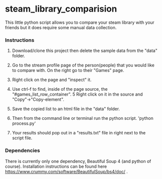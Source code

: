 # steam_library_comparision

This little python script allows you to compare your steam library with your friends but it does require some manual data collection.

### Instructions
1. Download/clone this project then delete the sample data from the "data" folder. 

2. Go to the stream profile page of the person(people) that you would like to compare with. On the right go to their "Games" page.
3. Right click on the page and "inspect" it. 
4. Use ctrl-f to find, inside of the page source, the "#games_list_row_container". 
5 Right click on it in the source and "Copy"->"Copy-element".
6. Save the copied list to an html file in the "data" folder.
7. Then from the command line or terminal run the python script. 'python process.py'
8. Your results should pop out in a "results.txt" file in right next to the script file.

### Dependencies
There is currently only one dependency, Beautiful Soup 4 (and python of course). Installation instructions can be found here https://www.crummy.com/software/BeautifulSoup/bs4/doc/ . 
